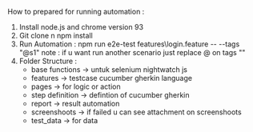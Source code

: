 How to prepared for running automation :
1. Install node.js and chrome version 93
2. Git clone n npm install
3. Run Automation : npm run e2e-test features\login.feature -- --tags "@s1"
   note : if u want run another scenario just replace @ on tags ""
4. Folder Structure :
    - base functions -> untuk selenium nightwatch js
    - features -> testcase cucumber gherkin language
    - pages -> for logic or action 
    - step definition -> defintion of cucumber gherkin
    - report -> result automation 
    - screenshoots -> if failed u can see attachment on screenshoots
    - test_data -> for data
